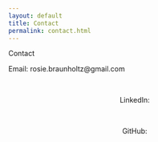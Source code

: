 ```yaml
---
layout: default
title: Contact
permalink: contact.html
---
```

<!-- <link href="../css/contact.css" rel="stylesheet" type="text/css"> -->

<div class="section-wrapper">
    <section class="section contact" id="contact">
      <div id="contact-text">
        <div class="section-heading">Contact</div>
        <p class="paragraph-text justify-text"> <i class = "fa fa-envelope" style="color:black"> </i> Email: rosie.braunholtz@gmail.com </p> <br>
        <p class="paragraph-text justify-text" style="text-align:center"> LinkedIn: <a href="https://www.linkedin.com/in/rosiebraunholtz/"> <i class="fa fa-linkedin" style="color:black"></i></a> </p> <br>
        <p class="paragraph-text justify-text" style="text-align:center"> GitHub: <a href="https://github.com/RosieBraunholtz">  <i class="fa fa-github" aria-hidden="true" style="color:black"></i></a> </p>

  </div>
  </section>
 
</div>

